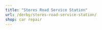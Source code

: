 ```yaml
---
title: "Stores Road Service Station"
url: /derby/stores-road-service-station/
shop: car repair
---
```

